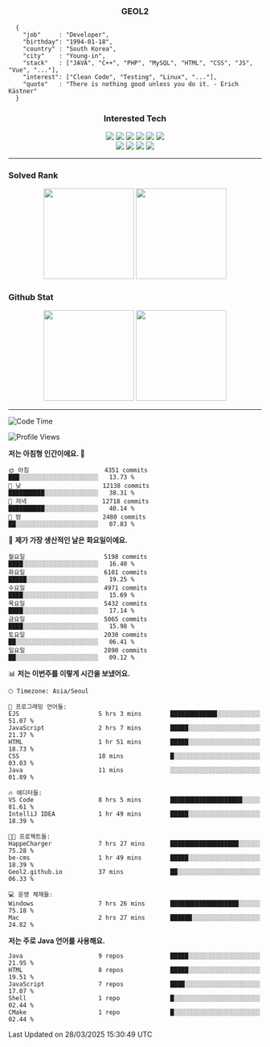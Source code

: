 <div align="center">

  ### GEOL2
</div>

```
  {
    "job"     : "Developer",
    "birthday": "1994-01-18",
    "country" : "South Korea",
    "city"    : "Young-in",
    "stack"   : ["JAVA", "C++", "PHP", "MySQL", "HTML", "CSS", "JS", "Vue", "..."],
    "interest": ["Clean Code", "Testing", "Linux", "..."], 
    "quote"   : "There is nothing good unless you do it. - Erich Kästner"
  }
  ```
  
<div align="center">
  
  ### Interested Tech
  
  <img src="https://img.shields.io/badge/Laravel-F05340?style=flat-square&logo=Laravel&logoColor=white">
  <img src="https://img.shields.io/badge/SpringBoot-6DB33F?style=flat-square&logo=SpringBoot&logoColor=white">
  <img src="https://img.shields.io/badge/-NestJs-ea2845?style=flat-square&logo=nestjs&logoColor=white">
  <img src="https://img.shields.io/badge/Express-000000?style=flat-square&logo=Express&logoColor=white">
  <img src="https://img.shields.io/badge/Three.js-000000?style=flat-square&logo=Three.js&logoColor=white">
  <img src="https://img.shields.io/badge/OpenAI-%23412991?style=flat-square&logo=openai&logoColor=white">
  <br>
  <img src="https://img.shields.io/badge/Java-ED8B00?style=flat-square&logo=openjdk&logoColor=white">
  <img src="https://img.shields.io/badge/JavaScript-F7DF1E?style=flat-square&logo=JavaScript&logoColor=black">
  <img src="https://img.shields.io/badge/TypeScript-007acc?style=flat-square&logo=TypeScript&logoColor=black">
  <img src="https://img.shields.io/badge/MySQL-4479A1?style=flat-square&logo=mysql&logoColor=white"><br>

</div>

------------

  ### Solved Rank
  
  <div align="center">
    <img height="180em" src="https://mazassumnida.wtf/api/v2/generate_badge?boj=geol2">
    <img height="180em" src="https://leetcard.jacoblin.cool/Geol2?theme=light&font=Gugi&border=0&radius=20">
  </div>
  
  ### Github Stat 
  <div align="center">
    <img height="180em" src="https://github-readme-stats-git-masterrstaa-rickstaa.vercel.app/api?username=geol2&show_icons=true&theme=dark">
    <img height="180em" src="https://github-readme-stats-git-masterrstaa-rickstaa.vercel.app/api/top-langs/?username=geol2&show_icons=true&hide=css,scss,html&layout=compact&theme=dark&count_private=true&langs_count=8">
  </div>
  
------------
<!--START_SECTION:waka-->
![Code Time](http://img.shields.io/badge/Code%20Time-4%2C042%20hrs%2031%20mins-blue)

![Profile Views](http://img.shields.io/badge/Profile%20Views-23-blue)

**저는 아침형 인간이에요. 🐤** 

```text
🌞 아침                     4351 commits        ███░░░░░░░░░░░░░░░░░░░░░░   13.73 % 
🌆 낮　                     12138 commits       ██████████░░░░░░░░░░░░░░░   38.31 % 
🌃 저녁                     12718 commits       ██████████░░░░░░░░░░░░░░░   40.14 % 
🌙 밤　                     2480 commits        ██░░░░░░░░░░░░░░░░░░░░░░░   07.83 % 
```
📅 **제가 가장 생산적인 날은 화요일이에요.** 

```text
월요일                      5198 commits        ████░░░░░░░░░░░░░░░░░░░░░   16.40 % 
화요일                      6101 commits        █████░░░░░░░░░░░░░░░░░░░░   19.25 % 
수요일                      4971 commits        ████░░░░░░░░░░░░░░░░░░░░░   15.69 % 
목요일                      5432 commits        ████░░░░░░░░░░░░░░░░░░░░░   17.14 % 
금요일                      5065 commits        ████░░░░░░░░░░░░░░░░░░░░░   15.98 % 
토요일                      2030 commits        ██░░░░░░░░░░░░░░░░░░░░░░░   06.41 % 
일요일                      2890 commits        ██░░░░░░░░░░░░░░░░░░░░░░░   09.12 % 
```


📊 **저는 이번주를 이렇게 시간을 보냈어요.** 

```text
🕑︎ Timezone: Asia/Seoul

💬 프로그래밍 언어들: 
EJS                      5 hrs 3 mins        █████████████░░░░░░░░░░░░   51.07 % 
JavaScript               2 hrs 7 mins        █████░░░░░░░░░░░░░░░░░░░░   21.37 % 
HTML                     1 hr 51 mins        █████░░░░░░░░░░░░░░░░░░░░   18.73 % 
CSS                      18 mins             █░░░░░░░░░░░░░░░░░░░░░░░░   03.03 % 
Java                     11 mins             ░░░░░░░░░░░░░░░░░░░░░░░░░   01.89 % 

🔥 에디터들: 
VS Code                  8 hrs 5 mins        ████████████████████░░░░░   81.61 % 
IntelliJ IDEA            1 hr 49 mins        █████░░░░░░░░░░░░░░░░░░░░   18.39 % 

🐱‍💻 프로젝트들: 
HappeCharger             7 hrs 27 mins       ███████████████████░░░░░░   75.28 % 
be-cms                   1 hr 49 mins        █████░░░░░░░░░░░░░░░░░░░░   18.39 % 
Geol2.github.io          37 mins             ██░░░░░░░░░░░░░░░░░░░░░░░   06.33 % 

💻 운영 체제들: 
Windows                  7 hrs 26 mins       ███████████████████░░░░░░   75.18 % 
Mac                      2 hrs 27 mins       ██████░░░░░░░░░░░░░░░░░░░   24.82 % 
```

**저는 주로 Java 언어를 사용해요.** 

```text
Java                     9 repos             █████░░░░░░░░░░░░░░░░░░░░   21.95 % 
HTML                     8 repos             █████░░░░░░░░░░░░░░░░░░░░   19.51 % 
JavaScript               7 repos             ████░░░░░░░░░░░░░░░░░░░░░   17.07 % 
Shell                    1 repo              █░░░░░░░░░░░░░░░░░░░░░░░░   02.44 % 
CMake                    1 repo              █░░░░░░░░░░░░░░░░░░░░░░░░   02.44 % 
```




 Last Updated on 28/03/2025 15:30:49 UTC
<!--END_SECTION:waka-->

<div align="center">
  
  <!-- [![Hits](https://hits.seeyoufarm.com/api/count/incr/badge.svg?url=https%3A%2F%2Fgithub.com%2Fgeol2&count_bg=%2379C83D&title_bg=%23555555&icon=myspace.svg&icon_color=%23E7E7E7&title=hits&edge_flat=false)](https://hits.seeyoufarm.com) -->
  
</div>

<!--
**Geol2/Geol2** is a ✨ _special_ ✨ repository because its `README.md` (this file) appears on your GitHub profile.

Here are some ideas to get you started:
- 🔭 I’m currently working on ...
- 🌱 I’m currently learning ...
- 👯 I’m looking to collaborate on ...
- 🤔 I’m looking for help with ...
- 💬 Ask me about ...
- 📫 How to reach me: ...
- 😄 Pronouns: ...
- ⚡ Fun fact: ...
-->
